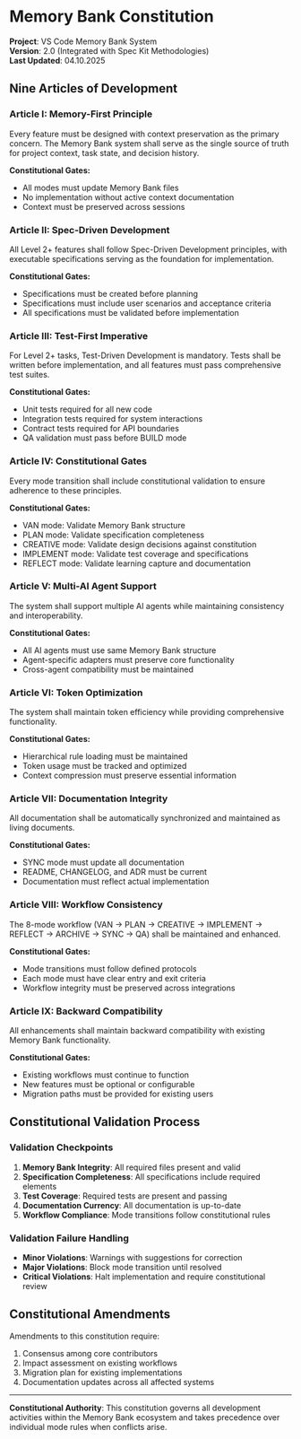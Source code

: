 # Memory Bank Constitution

**Project**: VS Code Memory Bank System  
**Version**: 2.0 (Integrated with Spec Kit Methodologies)  
**Last Updated**: 04.10.2025

## Nine Articles of Development

### Article I: Memory-First Principle
Every feature must be designed with context preservation as the primary concern. The Memory Bank system shall serve as the single source of truth for project context, task state, and decision history.

**Constitutional Gates:**
- All modes must update Memory Bank files
- No implementation without active context documentation
- Context must be preserved across sessions

### Article II: Spec-Driven Development
All Level 2+ features shall follow Spec-Driven Development principles, with executable specifications serving as the foundation for implementation.

**Constitutional Gates:**
- Specifications must be created before planning
- Specifications must include user scenarios and acceptance criteria
- All specifications must be validated before implementation

### Article III: Test-First Imperative
For Level 2+ tasks, Test-Driven Development is mandatory. Tests shall be written before implementation, and all features must pass comprehensive test suites.

**Constitutional Gates:**
- Unit tests required for all new code
- Integration tests required for system interactions
- Contract tests required for API boundaries
- QA validation must pass before BUILD mode

### Article IV: Constitutional Gates
Every mode transition shall include constitutional validation to ensure adherence to these principles.

**Constitutional Gates:**
- VAN mode: Validate Memory Bank structure
- PLAN mode: Validate specification completeness
- CREATIVE mode: Validate design decisions against constitution
- IMPLEMENT mode: Validate test coverage and specifications
- REFLECT mode: Validate learning capture and documentation

### Article V: Multi-AI Agent Support
The system shall support multiple AI agents while maintaining consistency and interoperability.

**Constitutional Gates:**
- All AI agents must use same Memory Bank structure
- Agent-specific adapters must preserve core functionality
- Cross-agent compatibility must be maintained

### Article VI: Token Optimization
The system shall maintain token efficiency while providing comprehensive functionality.

**Constitutional Gates:**
- Hierarchical rule loading must be maintained
- Token usage must be tracked and optimized
- Context compression must preserve essential information

### Article VII: Documentation Integrity
All documentation shall be automatically synchronized and maintained as living documents.

**Constitutional Gates:**
- SYNC mode must update all documentation
- README, CHANGELOG, and ADR must be current
- Documentation must reflect actual implementation

### Article VIII: Workflow Consistency
The 8-mode workflow (VAN → PLAN → CREATIVE → IMPLEMENT → REFLECT → ARCHIVE → SYNC → QA) shall be maintained and enhanced.

**Constitutional Gates:**
- Mode transitions must follow defined protocols
- Each mode must have clear entry and exit criteria
- Workflow integrity must be preserved across integrations

### Article IX: Backward Compatibility
All enhancements shall maintain backward compatibility with existing Memory Bank functionality.

**Constitutional Gates:**
- Existing workflows must continue to function
- New features must be optional or configurable
- Migration paths must be provided for existing users

## Constitutional Validation Process

### Validation Checkpoints
1. **Memory Bank Integrity**: All required files present and valid
2. **Specification Completeness**: All specifications include required elements
3. **Test Coverage**: Required tests are present and passing
4. **Documentation Currency**: All documentation is up-to-date
5. **Workflow Compliance**: Mode transitions follow constitutional rules

### Validation Failure Handling
- **Minor Violations**: Warnings with suggestions for correction
- **Major Violations**: Block mode transition until resolved
- **Critical Violations**: Halt implementation and require constitutional review

## Constitutional Amendments

Amendments to this constitution require:
1. Consensus among core contributors
2. Impact assessment on existing workflows
3. Migration plan for existing implementations
4. Documentation updates across all affected systems

---

**Constitutional Authority**: This constitution governs all development activities within the Memory Bank ecosystem and takes precedence over individual mode rules when conflicts arise.
